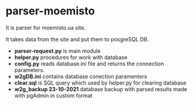 # parser-moemisto
It is parser for moemisto.ua site.

It takes data from the site and put them to posgreSQL DB.

- **parser-request.py** is main module
- **helper.py** procedures for work with database
- **config.py**  reads database.ini file and returns the connection parameters.
- **w2gDB.ini** contains database conection paramenters
- **clear.sql** is SQL query which used by helper.py for clearing database
- **w2g_backup 23-10-2021** database backup with parsed results made with pgAdmin in custom format
